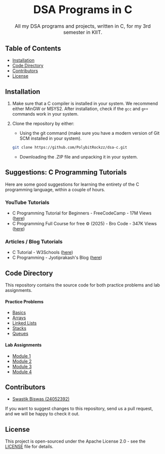 <h1 align="center" style="text-align: center; font-size: 35px; font-weight: 700;">DSA Programs in C</h1>

<p align="center" style="text-align: center; font-size: 16px;">All my DSA programs and projects, written in C, for my 3rd semester in KIIT.</p>

## Table of Contents

- [Installation](#installation)
- [Code Directory](#code-directory)
- [Contributors](#contributors)
- [License](#license)

## Installation

1. Make sure that a C compiler is installed in your system. We recommend either MinGW or MSYS2. After installation, check if the `gcc` and `g++` commands work in your system.

2. Clone the repository by either:
    - Using the git command (make sure you have a modern version of Git SCM installed in your system).
    ```bash
    git clone https://github.com/PolybitRockzz/dsa-c.git
    ```
    - Downloading the .ZIP file and unpacking it in your system.

## Suggestions: C Programming Tutorials

Here are some good suggestions for learning the entirety of the C programming language, within a couple of hours.

### YouTube Tutorials

- C Programming Tutorial for Beginners - FreeCodeCamp - 17M Views ([here](https://www.youtube.com/watch?v=KJgsSFOSQv0))
- C Programming Full Course for free ⚙️ (2025) - Bro Code - 347K Views ([here](https://www.youtube.com/watch?v=xND0t1pr3KY))

### Articles / Blog Tutorials

- C Tutorial - W3Schools ([here](https://www.w3schools.com/c/))
- C Programming - Jyotiprakash's Blog ([here](https://blog.jyotiprakash.org/c-programming))

## Code Directory

This repository contains the source code for both practice problems and lab assignments.

#### Practice Problems

- [Basics](./practice/basics/)
- [Arrays](./practice/arrays/)
- [Linked Lists](./practice/linkedlists/)
- [Stacks](./practice/stacks/)
- [Queues](./practice/queues/)

#### Lab Assignments

- [Module 1](./lab/module1/)
- [Module 2](./lab/module2/)
- [Module 3](./lab/module3/)
- [Module 4](./lab/module4/)

## Contributors

- [Swastik Biswas (24052392)](https://github.com/PolybitRockzz)

If you want to suggest changes to this repository, send us a pull request, and we will be happy to check it out.

## License

This project is open-sourced under the Apache License 2.0 - see the [LICENSE](./LICENSE) file for details.
